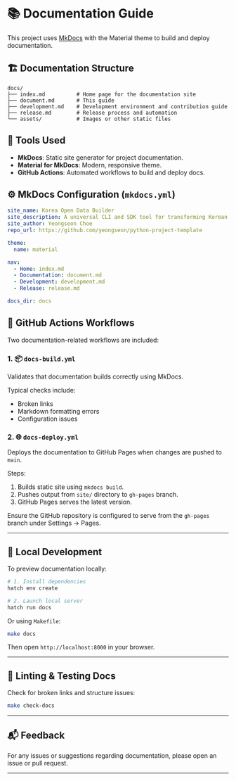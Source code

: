 # 📚 Documentation Guide

This project uses [MkDocs](https://www.mkdocs.org/) with the Material theme to build and deploy documentation.

## 🏗 Documentation Structure

```
docs/
├── index.md          # Home page for the documentation site
├── document.md       # This guide
├── development.md    # Development environment and contribution guide
├── release.md        # Release process and automation
└── assets/           # Images or other static files
```

## 🧰 Tools Used

- **MkDocs**: Static site generator for project documentation.
- **Material for MkDocs**: Modern, responsive theme.
- **GitHub Actions**: Automated workflows to build and deploy docs.

## ⚙️ MkDocs Configuration (`mkdocs.yml`)

```yaml
site_name: Korea Open Data Builder
site_description: A universal CLI and SDK tool for transforming Korean public data into Hugging Face-compatible datasets.
site_author: Yeongseon Choe
repo_url: https://github.com/yeongseon/python-project-template

theme:
  name: material

nav:
  - Home: index.md
  - Documentation: document.md
  - Development: development.md
  - Release: release.md

docs_dir: docs
```

## 🚀 GitHub Actions Workflows

Two documentation-related workflows are included:

### 1. 📦 `docs-build.yml`

Validates that documentation builds correctly using MkDocs.

Typical checks include:
- Broken links
- Markdown formatting errors
- Configuration issues

### 2. 🌐 `docs-deploy.yml`

Deploys the documentation to GitHub Pages when changes are pushed to `main`.

Steps:
1. Builds static site using `mkdocs build`.
2. Pushes output from `site/` directory to `gh-pages` branch.
3. GitHub Pages serves the latest version.

Ensure the GitHub repository is configured to serve from the `gh-pages` branch under Settings → Pages.

---

## 📝 Local Development

To preview documentation locally:

```bash
# 1. Install dependencies
hatch env create

# 2. Launch local server
hatch run docs
```

Or using `Makefile`:

```bash
make docs
```

Then open `http://localhost:8000` in your browser.

---

## 🧪 Linting & Testing Docs

Check for broken links and structure issues:

```bash
make check-docs
```

---

## 📬 Feedback

For any issues or suggestions regarding documentation, please open an issue or pull request.

---
